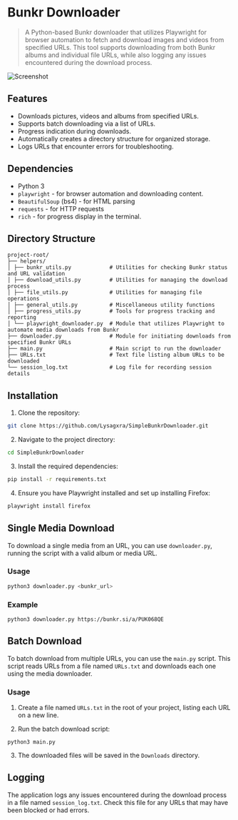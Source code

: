# Bunkr Downloader

> A Python-based Bunkr downloader that utilizes Playwright for browser automation to fetch and download images and videos from specified URLs. This tool supports downloading from both Bunkr albums and individual file URLs, while also logging any issues encountered during the download process.

![Screenshot](https://github.com/Lysagxra/SimpleBunkrDownloader/blob/b334cf27fff8ca734b942e32186338592405a45f/misc/Demo.gif)

## Features

- Downloads pictures, videos and albums from specified URLs.
- Supports batch downloading via a list of URLs.
- Progress indication during downloads.
- Automatically creates a directory structure for organized storage.
- Logs URLs that encounter errors for troubleshooting.

## Dependencies

- Python 3
- `playwright` - for browser automation and downloading content.
- `BeautifulSoup` (bs4) - for HTML parsing
- `requests` - for HTTP requests
- `rich` - for progress display in the terminal.

## Directory Structure

```
project-root/
├── helpers/
│ ├── bunkr_utils.py            # Utilities for checking Bunkr status and URL validation
│ ├── download_utils.py         # Utilities for managing the download process
│ ├── file_utils.py             # Utilities for managing file operations
│ ├── general_utils.py          # Miscellaneous utility functions
│ ├── progress_utils.py         # Tools for progress tracking and reporting
│ └── playwright_downloader.py  # Module that utilizes Playwright to automate media downloads from Bunkr
├── downloader.py               # Module for initiating downloads from specified Bunkr URLs
├── main.py                     # Main script to run the downloader
├── URLs.txt                    # Text file listing album URLs to be downloaded
└── session_log.txt             # Log file for recording session details
```

## Installation

1. Clone the repository:

```bash
git clone https://github.com/Lysagxra/SimpleBunkrDownloader.git
```

2. Navigate to the project directory:

```bash
cd SimpleBunkrDownloader
```

3. Install the required dependencies:

```bash
pip install -r requirements.txt
```

4. Ensure you have Playwright installed and set up installing Firefox:

```bash
playwright install firefox
```

## Single Media Download

To download a single media from an URL, you can use `downloader.py`, running the script with a valid album or media URL.

### Usage

```bash
python3 downloader.py <bunkr_url>
```

### Example

```
python3 downloader.py https://bunkr.si/a/PUK068QE
```

## Batch Download

To batch download from multiple URLs, you can use the `main.py` script. This script reads URLs from a file named `URLs.txt` and downloads each one using the media downloader.

### Usage

1. Create a file named `URLs.txt` in the root of your project, listing each URL on a new line.

2. Run the batch download script:

```
python3 main.py
```

3. The downloaded files will be saved in the `Downloads` directory.

## Logging

The application logs any issues encountered during the download process in a file named `session_log.txt`. Check this file for any URLs that may have been blocked or had errors.
